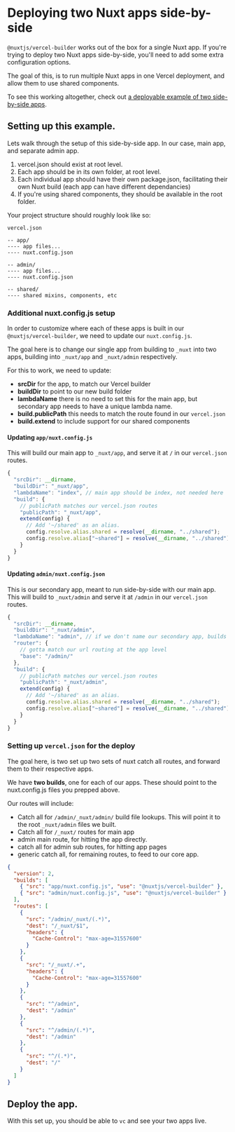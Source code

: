 # Deploying two Nuxt apps side-by-side

`@nuxtjs/vercel-builder` works out of the box for a single Nuxt app. If you're trying to deploy two Nuxt apps side-by-side, you'll need to add some extra configuration options.

The goal of this, is to run multiple Nuxt apps in one Vercel deployment, and allow them to use shared components.

To see this working altogether, check out [a deployable example of two side-by-side apps](./).

## Setting up this example.

Lets walk through the setup of this side-by-side app. In our case, main app, and separate admin app.

1. vercel.json should exist at root level.
2. Each app should be in its own folder, at root level.
3. Each individual app should have their own package.json, facilitating their own Nuxt build (each app can have different dependancies)
4. If you're using shared components, they should be available in the root folder.

Your project structure should roughly look like so:

```
vercel.json

-- app/
---- app files...
---- nuxt.config.json

-- admin/
---- app files...
---- nuxt.config.json

-- shared/
---- shared mixins, components, etc
```

### Additional nuxt.config.js setup

In order to customize where each of these apps is built in our `@nuxtjs/vercel-builder`, we need to update our `nuxt.config.js`.

The goal here is to change our single app from building to `_nuxt` into two apps, building into `_nuxt/app` and `_nuxt/admin` respectively.

For this to work, we need to update:

- **srcDir** for the app, to match our Vercel builder
- **buildDir** to point to our new build folder
- **lambdaName** there is no need to set this for the main app, but secondary app needs to have a unique lambda name.
- **build.publicPath** this needs to match the route found in our `vercel.json`
- **build.extend** to include support for our shared components

#### Updating `app/nuxt.config.js`

This will build our main app to `_nuxt/app`, and serve it at `/` in our `vercel.json` routes.

```js
{
  "srcDir": __dirname,
  "buildDir": "_nuxt/app",
  "lambdaName": "index", // main app should be index, not needed here
  "build": {
    // publicPath matches our vercel.json routes
    "publicPath": "_nuxt/app",
    extend(config) {
      // Add '~/shared' as an alias.
      config.resolve.alias.shared = resolve(__dirname, "../shared");
      config.resolve.alias["~shared"] = resolve(__dirname, "../shared");
    }
  }
}
```

#### Updating `admin/nuxt.config.json`

This is our secondary app, meant to run side-by-side with our main app. This will build to `_nuxt/admin` and serve it at `/admin` in our `vercel.json` routes.

```js
{
  "srcDir": __dirname,
  "buildDir": "_nuxt/admin",
  "lambdaName": "admin", // if we don't name our secondary app, builds two index lambdas
  "router": {
    // gotta match our url routing at the app level
    "base": "/admin/"
  },
  "build": {
    // publicPath matches our vercel.json routes
    "publicPath": "_nuxt/admin",
    extend(config) {
      // Add '~/shared' as an alias.
      config.resolve.alias.shared = resolve(__dirname, "../shared");
      config.resolve.alias["~shared"] = resolve(__dirname, "../shared");
    }
  }
}
```

### Setting up `vercel.json` for the deploy

The goal here, is two set up two sets of nuxt catch all routes, and forward them to their respective apps.

We have **two builds**, one for each of our apps. These should point to the nuxt.config.js files you prepped above.

Our routes will include:

- Catch all for `/admin/_nuxt/admin/` build file lookups. This will point it to the root `_nuxt/admin` files we built.
- Catch all for `/_nuxt/` routes for main app
- admin main route, for hitting the app directly.
- catch all for admin sub routes, for hitting app pages
- generic catch all, for remaining routes, to feed to our core app.

```json
{
  "version": 2,
  "builds": [
    { "src": "app/nuxt.config.js", "use": "@nuxtjs/vercel-builder" },
    { "src": "admin/nuxt.config.js", "use": "@nuxtjs/vercel-builder" }
  ],
  "routes": [
    {
      "src": "/admin/_nuxt/(.*)",
      "dest": "/_nuxt/$1",
      "headers": {
        "Cache-Control": "max-age=31557600"
      }
    },
    {
      "src": "/_nuxt/.+",
      "headers": {
        "Cache-Control": "max-age=31557600"
      }
    },
    {
      "src": "^/admin",
      "dest": "/admin"
    },
    {
      "src": "^/admin/(.*)",
      "dest": "/admin"
    },
    {
      "src": "^/(.*)",
      "dest": "/"
    }
  ]
}
```

## Deploy the app.

With this set up, you should be able to `vc` and see your two apps live.
